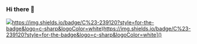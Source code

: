 ### Hi there 👋

<!--
**Joel970203/Joel970203** is a ✨ _special_ ✨ repository because its `README.md` (this file) appears on your GitHub profile.

Here are some ideas to get you started:

- 🔭 I’m currently working on ...
- 🌱 I’m currently learning ...
- 👯 I’m looking to collaborate on ...
- 🤔 I’m looking for help with ...
- 💬 Ask me about ...
- 📫 How to reach me: ...
- 😄 Pronouns: ...
- ⚡ Fun fact: ...
-->
![]([[URL_링크](https://img.shields.io/badge/C%23-239120?style=for-the-badge&logo=c-sharp&logoColor=white)https://img.shields.io/badge/C%23-239120?style=for-the-badge&logo=c-sharp&logoColor=white)https://img.shields.io/badge/C%23-239120?style=for-the-badge&logo=c-sharp&logoColor=white)https://img.shields.io/badge/C%23-239120?style=for-the-badge&logo=c-sharp&logoColor=white]()

